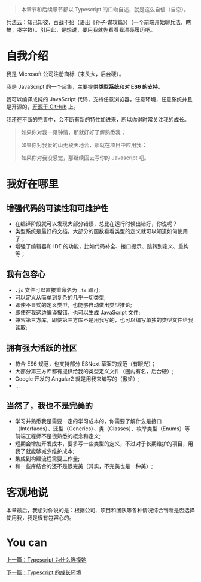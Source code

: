 > 本章节和后续章节都以 Typescript 的口吻自述，就是这么自信（自恋）。

兵法云：知己知彼，百战不殆（语出《孙子·谋攻篇》）（一个前端开始聊兵法，瞎搞，凑字数）。引用此，是想说，要用我就先看看我漂亮履历吧。


# 自我介绍

我是 Microsoft 公司注册商标（来头大，后台硬）。

我是 JavaScript 的一个超集，主要提供**类型系统**和**对 ES6 的支持**。

我可以编译成纯的 JavaScript 代码，支持任意浏览器，任意环境，任意系统并且是开源的，[开源于 GitHub](https://github.com/Microsoft/TypeScript) 上。

我还在不断的完善中，会不断有新的特性加进来，所以你得时常关注我的成长。

> 如果你对我一见钟情，那就好好了解熟悉我；
> 
> 如果你对我爱的山无棱天地合，那就在项目中应用我；
> 
> 如果你对我没感觉，那继续回去写你的 Javascript 吧。


# 我好在哪里

## 增强代码的可读性和可维护性

- 在编译阶段就可以发现大部分错误，总比在运行时候出错好，你说呢？
- 类型系统是最好的文档，大部分的函数看看类型的定义就可以知道如何使用了；
- 增强了编辑器和 IDE 的功能，比如代码补全、接口提示、跳转到定义、重构等；


## 我有包容心

- `.js` 文件可以直接重命名为 `.ts` 即可;
- 可以定义从简单到复杂的几乎一切类型;  
- 即使不显式的定义类型，也能够自动做出类型推论;
- 即使在我这边编译报错，也可以生成 JavaScript 文件;
- 兼容第三方库，即使第三方库不是用我写的，也可以编写单独的类型文件给我读取;


## 拥有强大活跃的社区

- 符合 ES6 规范，也支持部分 ESNext 草案的规范（有眼光）；
- 大部分第三方库都有提供给我的类型定义文件（圈内有名，后台硬）;
- Google 开发的 Angular2 就是用我来编写的（傲娇）;
- ...



## 当然了，我也不是完美的

- 学习并熟悉我是需要一定的学习成本的，你需要了解什么是接口（Interfaces）、泛型（Generics）、类（Classes）、枚举类型（Enums）等前端工程师不是很熟悉的概念和定义;
- 短期会增加开发成本，要多写一些类型的定义，不过对于长期维护的项目，用我了就能够减少维护成本;
- 集成到构建流程需要工作量;
- 和一些库结合的还不是很完美（其实，不完美也是一种美）;


# 客观地说

本章最后，我想对你说的是：根据公司、项目和团队等各种情况综合判断是否选择使用我，我是很有包容心的。



# You can

[上一篇：Typescript 为什么选择她](./why.md)

[下一篇：Typescript 的成长环境](./env.md)
